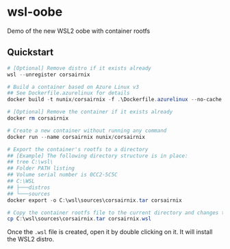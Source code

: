 # wsl-oobe
 
Demo of the new WSL2 oobe with container rootfs

## Quickstart

```powershell
# [Optional] Remove distro if it exists already
wsl --unregister corsairnix

# Build a container based on Azure Linux v3
## See Dockerfile.azurelinux for details
docker build -t nunix/corsairnix -f .\Dockerfile.azurelinux --no-cache .

# [Optional] Remove the container if it exists already
docker rm corsairnix

# Create a new container without running any command
docker run --name corsairnix nunix/corsairnix

# Export the container's rootfs to a directory
## [Example] The following directory structure is in place:
## tree C:\wsl\
## Folder PATH listing
## Volume serial number is 0CC2-5C5C
## C:\WSL
## ├───distros
## └───sources
docker export -o C:\wsl\sources\corsairnix.tar corsairnix

# Copy the container rootfs file to the current directory and changes the extension to `.wsl`
cp C:\wsl\sources\corsairnix.tar corsairnix.wsl
```

Once the `.wsl` file is created, open it by double clicking on it. It will install the WSL2 distro.
